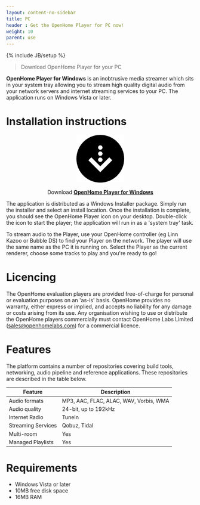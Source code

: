 ```yaml
---
layout: content-no-sidebar
title: PC
header : Get the OpenHome Player for PC now!
weight: 10
parent: use
---
```

{% include JB/setup %}

> Download OpenHome Player for your PC

**OpenHome Player for Windows** is an inobtrusive media streamer which sits in your system tray allowing you to stream high quality digital audio from your network servers and internet streaming services to your PC.
The application runs on Windows Vista or later.

# Installation instructions

<div style="text-align:center" markdown="1">

![](/images/download.png)

Download <a href="http://builds.openhome.org/releases/openhome/winplayer.exe" download>__OpenHome Player for Windows__</a>
</div>

The application is distributed as a Windows Installer package. Simply run the installer and select an install location. Once the installation is complete, you should see the OpenHome Player icon on your desktop. Double-click the icon to start the player; the application will run in as a 'system tray' task.

To stream audio to the Player, use your OpenHome controller (eg Linn Kazoo or Bubble DS) to find your Player on the network. The player will use the same name as the PC it is running on. Select the Player as the current renderer, choose some tracks to play and you're ready to go!

# Licencing

The OpenHome evaluation players are provided free-of-charge for personal or evaluation purposes on an 'as-is' basis. OpenHome provides no warranty, either express or implied, and accepts no liability for any damage or costs arising from its use. Any organisation wishing to use or distribute the OpenHome players commercially must contact OpenHome Labs Limited (sales@openhomelabs.com) for a commercial licence.

# Features

The platform contains a number of repositories covering build tools, networking, audio pipeline and reference applications. These repositories are described in the table below.

| Feature | Description |
|---------------|---------------|
| Audio formats    | MP3, AAC, FLAC, ALAC, WAV, Vorbis, WMA |
| Audio quality    | 24-bit, up to 192kHz    |
| Internet Radio    | TuneIn    |
| Streaming Services    | Qobuz, Tidal    |
| Multi-room    | Yes    |
| Managed Playlists    | Yes    |


# Requirements
- Windows Vista or later
- 10MB free disk space
- 16MB RAM
